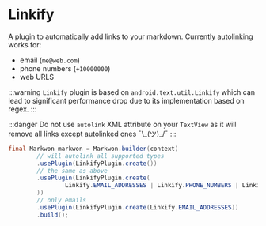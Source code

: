 # Linkify

<MavenBadge4 :artifact="'linkify'" />

A plugin to automatically add links to your markdown. Currently autolinking works for:
* email (`me@web.com`)
* phone numbers (`+10000000`)
* web URLS

:::warning
`Linkify` plugin is based on `android.text.util.Linkify` which can lead to significant performance 
drop due to its implementation based on regex.
:::

:::danger
Do not use `autolink` XML attribute on your `TextView` as it will remove 
all links except autolinked ones ¯\\\_(ツ)_/¯
:::

```java
final Markwon markwon = Markwon.builder(context)
        // will autolink all supported types
        .usePlugin(LinkifyPlugin.create())
        // the same as above
        .usePlugin(LinkifyPlugin.create(
                Linkify.EMAIL_ADDRESSES | Linkify.PHONE_NUMBERS | Linkify.WEB_URLS
        ))
        // only emails
        .usePlugin(LinkifyPlugin.create(Linkify.EMAIL_ADDRESSES))
        .build();
```